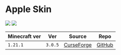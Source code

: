 # Apple Skin

![](https://media.forgecdn.net/avatars/thumbnails/47/527/256/256/636066936394500688.png)
![](https://i.imgur.com/tmImVqo.gif)

| Minecraft ver | Ver     | Source                                                               | Repo                                             |
| ------------- | ------- | -------------------------------------------------------------------- | ------------------------------------------------ |
| `1.21.1`      | `3.0.5` | [CurseForge](https://www.curseforge.com/minecraft/mc-mods/appleskin) | [GitHub](https://github.com/squeek502/AppleSkin) |
